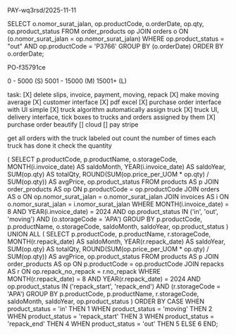 PAY-wq3rsd/2025-11-11

SELECT o.nomor_surat_jalan, op.productCode, o.orderDate, op.qty, op.product_status 
FROM order_products op JOIN orders o ON (o.nomor_surat_jalan = op.nomor_surat_jalan) 
WHERE op.product_status = "out" AND op.productCode = 'P3766'
GROUP BY (o.orderDate) 
ORDER BY o.orderDate;

PO-f35791ce

0 - 5000 (S)
5001 - 15000 (M)
15001+ (L)

task:
[X] delete slips, invoice, payment, moving, repack
[X] make moving average
[X] customer interface
[X] pdf excel
[X] purchase order interface with UI simple
[X] truck algorithm automatically assign truck
[X] truck UI, delivery interface, tick boxes to trucks and orders assigned by them
[X] purchase order beautify
[] cloud
[] pay stripe

get all orders with the truck labeled out
count the number of times each truck has done it
check the quantity

(
    SELECT 
        p.productCode,
        p.productName,
        o.storageCode,
        MONTH(i.invoice_date) AS saldoMonth,
        YEAR(i.invoice_date) AS saldoYear,
        SUM(op.qty) AS totalQty,
        ROUND(SUM(op.price_per_UOM * op.qty) / SUM(op.qty)) AS avgPrice,
        op.product_status
    FROM products AS p
    JOIN order_products AS op ON p.productCode = op.productCode
    JOIN orders AS o ON op.nomor_surat_jalan = o.nomor_surat_jalan
    JOIN invoices AS i ON o.nomor_surat_jalan = i.nomor_surat_jalan
    WHERE MONTH(i.invoice_date) = 8
    AND YEAR(i.invoice_date) = 2024
    AND op.product_status IN ('in', 'out', 'moving')
    AND (o.storageCode = 'APA')
    GROUP BY 
        p.productCode,
        p.productName,
        o.storageCode,
        saldoMonth,
        saldoYear,
        op.product_status
)
UNION ALL
(
    SELECT 
        p.productCode,
        p.productName,
        r.storageCode,
        MONTH(r.repack_date) AS saldoMonth,
        YEAR(r.repack_date) AS saldoYear,
        SUM(op.qty) AS totalQty,
        ROUND(SUM(op.price_per_UOM * op.qty) / SUM(op.qty)) AS avgPrice,
        op.product_status
    FROM products AS p
    JOIN order_products AS op ON p.productCode = op.productCode
    JOIN repacks AS r ON op.repack_no_repack = r.no_repack
    WHERE MONTH(r.repack_date) = 8
    AND YEAR(r.repack_date) = 2024
    AND op.product_status IN ('repack_start', 'repack_end')
    AND (r.storageCode = 'APA')
    GROUP BY 
        p.productCode,
        p.productName,
        r.storageCode,
        saldoMonth,
        saldoYear,
        op.product_status
)
ORDER BY 
    CASE 
        WHEN product_status = 'in' THEN 1
        WHEN product_status = 'moving' THEN 2
        WHEN product_status = 'repack_start' THEN 3
        WHEN product_status = 'repack_end' THEN 4
        WHEN product_status = 'out' THEN 5
        ELSE 6
    END;
